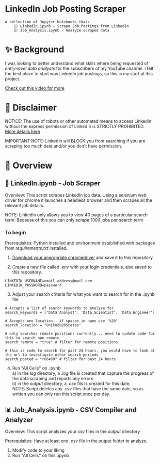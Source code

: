 # LinkedIn Job Posting Scraper
```
A collection of Jupyter Notebooks that:
    1) LinkedIn.ipynb - Scrape Job Postings from LinkedIn
    2) Job_Analysis.ipynb - Analyze scraped data
```
# ✨ Background

I was looking to better understand what skills where being requested of *entry-level data analysts* for the subscribers of my YouTube channel.  I felt the best place to start was LinkedIn job postings, so this is my start at this project.

[Check out this video for more](https://www.youtube.com/watch?v=Zcy-ND_4ydQ)

# 🛑 Disclaimer

NOTICE: The use of robots or other automated means to access LinkedIn without the express permission of LinkedIn is STRICTLY PROHIBITED.  
[More details here](https://www.linkedin.com/robots.txt)

IMPORTANT NOTE: LinkedIn will BLOCK you from searching if you are scraping too much data and/or you don't have permission. 

# 🏁 Overview

##  🤖 LinkedIn.ipynb - Job Scraper
Overview: This script scrapes LinkedIn job data.  Using a selenium web driver for chrome it launches a headless browser and then scrapes all the relevant job details.

NOTE: LinkedIn only allows you to view 40 pages of a particular search term.  Because of this you can only scrape 1000 jobs per search term

### To begin

Prerequisites: Python installed and environment established with packages from *requirements.txt* installed.

1) [Download your appropriate chromedriver](https://chromedriver.chromium.org/downloads) and save it to this repository.

2) Create a new file called *.env* with your login credentials, also saved to this repository.
```
LINKEDIN_USERNAME=email.address@mail.com
LINKEDIN_PASSWORD=password
```

3) Adjust your search criteria for what you want to search for in the .ipynb file
```
# Accepts a list of search keywords to analyze for
search_keywords = ['Data Analyst', 'Data Scientist', 'Data Engineer']

# Accepts one location.. if spaces in name use '%20'
search_location = "United%20States"

# only searches remote positions currently... need to update code for this to search non-remote
search_remote = "true" # filter for remote positions

# this is code to search for past 24 hours, you would have to look at the url to investigate other search periods
search_posted = "r86400" # filter for past 24 hours
```

4) Run "All Cells" on .ipynb  
    a) In the *log* directory, a *.log* file is created that capture the progress of the data scraping and reports any errors  
    b) in the *output* directory, a *.csv* fils is created for this date.  
    NOTE: Script deletes any *.csv* files that have the same date, so as written you can only run this script once per day.

##  📊 Job_Analysis.ipynb - CSV Compiler and Analyzer
Overview: This script analyzes your csv files in the *output* directory

Prerequisites: Have at least one *.csv* file in the output folder to analyze.

1) Modify code to your liking  
2) Run "All Cells" on this .ipynb